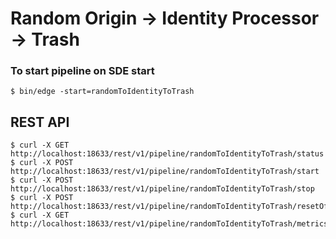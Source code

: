 # Random Origin -> Identity Processor -> Trash

### To start pipeline on SDE start

    $ bin/edge -start=randomToIdentityToTrash

## REST API

    $ curl -X GET http://localhost:18633/rest/v1/pipeline/randomToIdentityToTrash/status
    $ curl -X POST http://localhost:18633/rest/v1/pipeline/randomToIdentityToTrash/start
    $ curl -X POST http://localhost:18633/rest/v1/pipeline/randomToIdentityToTrash/stop
    $ curl -X POST http://localhost:18633/rest/v1/pipeline/randomToIdentityToTrash/resetOffset
    $ curl -X GET http://localhost:18633/rest/v1/pipeline/randomToIdentityToTrash/metrics
